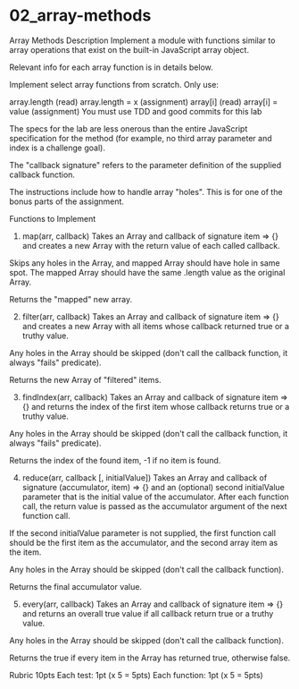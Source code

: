 # 02_array-methods

Array Methods
Description
Implement a module with functions similar to array operations that exist on the built-in JavaScript array object.

Relevant info for each array function is in details below.

Implement select array functions from scratch. Only use:

array.length (read)
array.length = x (assignment)
array[i] (read)
array[i] = value (assignment)
You must use TDD and good commits for this lab

The specs for the lab are less onerous than the entire JavaScript specification for the method (for example, no third array parameter and index is a challenge goal).

The "callback signature" refers to the parameter definition of the supplied callback function.

The instructions include how to handle array "holes". This is for one of the bonus parts of the assignment.

Functions to Implement
1. map(arr, callback)
Takes an Array and callback of signature item => {} and creates a new Array with the return value of each called callback.

Skips any holes in the Array, and mapped Array should have hole in same spot. The mapped Array should have the same .length value as the original Array.

Returns the "mapped" new array.

2. filter(arr, callback)
Takes an Array and callback of signature item => {} and creates a new Array with all items whose callback returned true or a truthy value.

Any holes in the Array should be skipped (don't call the callback function, it always "fails" predicate).

Returns the new Array of "filtered" items.

3. findIndex(arr, callback)
Takes an Array and callback of signature item => {} and returns the index of the first item whose callback returns true or a truthy value.

Any holes in the Array should be skipped (don't call the callback function, it always "fails" predicate).

Returns the index of the found item, -1 if no item is found.

4. reduce(arr, callback [, initialValue])
Takes an Array and callback of signature (accumulator, item) => {} and an (optional) second initialValue parameter that is the initial value of the accumulator. After each function call, the return value is passed as the accumulator argument of the next function call.

If the second initialValue parameter is not supplied, the first function call should be the first item as the accumulator, and the second array item as the item.

Any holes in the Array should be skipped (don't call the callback function).

Returns the final accumulator value.

5. every(arr, callback)
Takes an Array and callback of signature item => {} and returns an overall true value if all callback return true or a truthy value.

Any holes in the Array should be skipped (don't call the callback function).

Returns the true if every item in the Array has returned true, otherwise false.

Rubric 10pts
Each test: 1pt (x 5 = 5pts)
Each function: 1pt (x 5 = 5pts)
